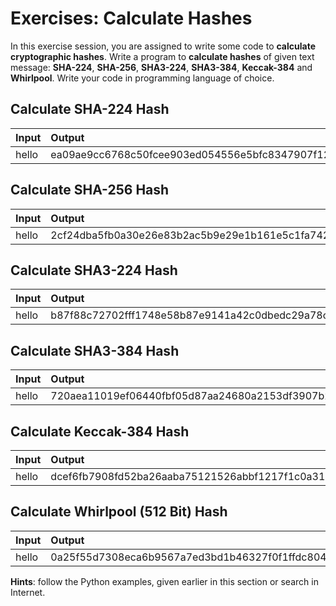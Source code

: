 # Exercises: Calculate Hashes

In this exercise session, you are assigned to write some code to **calculate cryptographic hashes**. Write a program to **calculate hashes** of given text message: **SHA-224**, **SHA-256**, **SHA3-224**, **SHA3-384**, **Keccak-384** and **Whirlpool**. Write your code in programming language of choice.

## Calculate **SHA-224 Hash**

| **Input** | **Output** |
| :--- | :--- |
| hello | ea09ae9cc6768c50fcee903ed054556e5bfc8347907f12598aa24193 |

## Calculate **SHA-256 Hash**

| **Input** | **Output** |
| :--- | :--- |
| hello | 2cf24dba5fb0a30e26e83b2ac5b9e29e1b161e5c1fa7425e73043362938b9824 |

## Calculate **SHA3-224 Hash**

| **Input** | **Output** |
| :--- | :--- |
| hello | b87f88c72702fff1748e58b87e9141a42c0dbedc29a78cb0d4a5cd81 |

## Calculate **SHA3-384 Hash**

| **Input** | **Output** |
| :--- | :--- |
| hello | 720aea11019ef06440fbf05d87aa24680a2153df3907b23631e7177ce620fa1330ff07c0fddee54699a4c3ee0ee9d887 |

## Calculate **Keccak-384 Hash**

| **Input** | **Output** |
| :--- | :--- |
| hello | dcef6fb7908fd52ba26aaba75121526abbf1217f1c0a31024652d134d3e32fb4cd8e9c703b8f43e7277b59a5cd402175 |

## Calculate **Whirlpool \(512 Bit\) Hash**

| **Input** | **Output** |
| :--- | :--- |
| hello | 0a25f55d7308eca6b9567a7ed3bd1b46327f0f1ffdc804dd8bb5af40e88d78b88df0d002a89e2fdbd5876c523f1b67bc44e9f87047598e7548298ea1c81cfd73 |

**Hints**: follow the Python examples, given earlier in this section or search in Internet.
